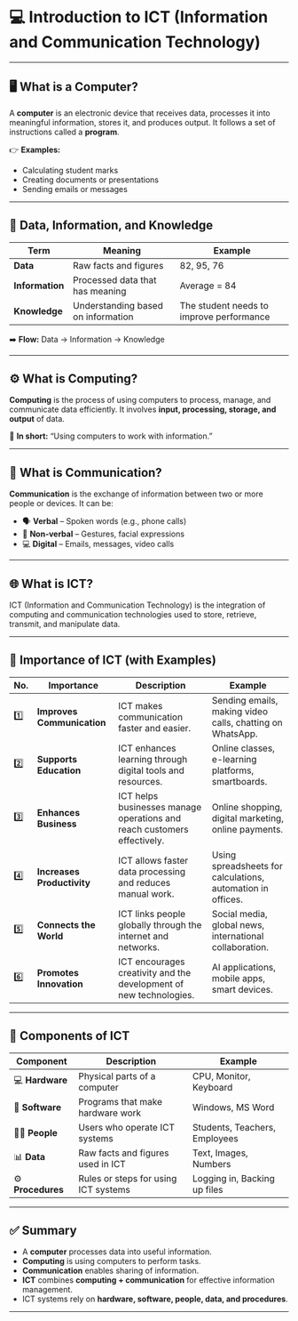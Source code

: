 # 💻 **Introduction to ICT (Information and Communication Technology)**

---

## 🖥️ **What is a Computer?**

A **computer** is an electronic device that receives data, processes it into meaningful information, stores it, and produces output.
It follows a set of instructions called a **program**.

👉 **Examples:**

* Calculating student marks
* Creating documents or presentations
* Sending emails or messages

---

## 🔹 **Data, Information, and Knowledge**

| Term            | Meaning                            | Example                                  |
| --------------- | ---------------------------------- | ---------------------------------------- |
| **Data**        | Raw facts and figures              | 82, 95, 76                               |
| **Information** | Processed data that has meaning    | Average = 84                             |
| **Knowledge**   | Understanding based on information | The student needs to improve performance |

➡️ **Flow:** Data → Information → Knowledge

---

## ⚙️ **What is Computing?**

**Computing** is the process of using computers to process, manage, and communicate data efficiently.
It involves **input, processing, storage, and output** of data.

💬 **In short:** “Using computers to work with information.”

---

## 📡 **What is Communication?**

**Communication** is the exchange of information between two or more people or devices.
It can be:

* 🗣️ **Verbal** – Spoken words (e.g., phone calls)
* 🤝 **Non-verbal** – Gestures, facial expressions
* 💻 **Digital** – Emails, messages, video calls

---

## 🌐 **What is ICT?**

ICT (Information and Communication Technology) is the integration of computing and communication technologies used to store, retrieve, transmit, and manipulate data.

---

## 🌟 **Importance of ICT (with Examples)**

| No. | Importance                 | Description                                                             | Example                                                     |
| --- | -------------------------- | ----------------------------------------------------------------------- | ----------------------------------------------------------- |
| 1️⃣ | **Improves Communication** | ICT makes communication faster and easier.                              | Sending emails, making video calls, chatting on WhatsApp.   |
| 2️⃣ | **Supports Education**     | ICT enhances learning through digital tools and resources.              | Online classes, e-learning platforms, smartboards.          |
| 3️⃣ | **Enhances Business**      | ICT helps businesses manage operations and reach customers effectively. | Online shopping, digital marketing, online payments.        |
| 4️⃣ | **Increases Productivity** | ICT allows faster data processing and reduces manual work.              | Using spreadsheets for calculations, automation in offices. |
| 5️⃣ | **Connects the World**     | ICT links people globally through the internet and networks.            | Social media, global news, international collaboration.     |
| 6️⃣ | **Promotes Innovation**    | ICT encourages creativity and the development of new technologies.      | AI applications, mobile apps, smart devices.                |

---

## 🧩 **Components of ICT**

| Component         | Description                          | Example                       |
| ----------------- | ------------------------------------ | ----------------------------- |
| 💻 **Hardware**   | Physical parts of a computer         | CPU, Monitor, Keyboard        |
| 🧠 **Software**   | Programs that make hardware work     | Windows, MS Word              |
| 👨‍💻 **People**  | Users who operate ICT systems        | Students, Teachers, Employees |
| 📊 **Data**       | Raw facts and figures used in ICT    | Text, Images, Numbers         |
| ⚙️ **Procedures** | Rules or steps for using ICT systems | Logging in, Backing up files  |

---

## ✅ **Summary**

* A **computer** processes data into useful information.
* **Computing** is using computers to perform tasks.
* **Communication** enables sharing of information.
* **ICT** combines **computing + communication** for effective information management.
* ICT systems rely on **hardware, software, people, data, and procedures**.

---
